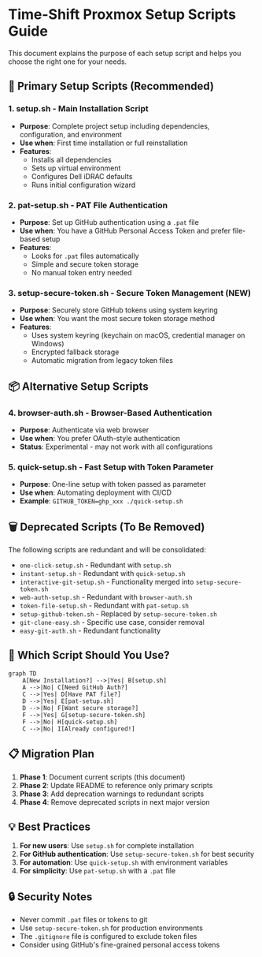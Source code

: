 # Time-Shift Proxmox Setup Scripts Guide

This document explains the purpose of each setup script and helps you choose the right one for your needs.

## 🚀 Primary Setup Scripts (Recommended)

### 1. **setup.sh** - Main Installation Script
- **Purpose**: Complete project setup including dependencies, configuration, and environment
- **Use when**: First time installation or full reinstallation
- **Features**: 
  - Installs all dependencies
  - Sets up virtual environment
  - Configures Dell iDRAC defaults
  - Runs initial configuration wizard

### 2. **pat-setup.sh** - PAT File Authentication
- **Purpose**: Set up GitHub authentication using a `.pat` file
- **Use when**: You have a GitHub Personal Access Token and prefer file-based setup
- **Features**:
  - Looks for `.pat` files automatically
  - Simple and secure token storage
  - No manual token entry needed

### 3. **setup-secure-token.sh** - Secure Token Management (NEW)
- **Purpose**: Securely store GitHub tokens using system keyring
- **Use when**: You want the most secure token storage method
- **Features**:
  - Uses system keyring (keychain on macOS, credential manager on Windows)
  - Encrypted fallback storage
  - Automatic migration from legacy token files

## 📦 Alternative Setup Scripts

### 4. **browser-auth.sh** - Browser-Based Authentication
- **Purpose**: Authenticate via web browser
- **Use when**: You prefer OAuth-style authentication
- **Status**: Experimental - may not work with all configurations

### 5. **quick-setup.sh** - Fast Setup with Token Parameter
- **Purpose**: One-line setup with token passed as parameter
- **Use when**: Automating deployment with CI/CD
- **Example**: `GITHUB_TOKEN=ghp_xxx ./quick-setup.sh`

## 🗑️ Deprecated Scripts (To Be Removed)

The following scripts are redundant and will be consolidated:

- `one-click-setup.sh` - Redundant with `setup.sh`
- `instant-setup.sh` - Redundant with `quick-setup.sh`
- `interactive-git-setup.sh` - Functionality merged into `setup-secure-token.sh`
- `web-auth-setup.sh` - Redundant with `browser-auth.sh`
- `token-file-setup.sh` - Redundant with `pat-setup.sh`
- `setup-github-token.sh` - Replaced by `setup-secure-token.sh`
- `git-clone-easy.sh` - Specific use case, consider removal
- `easy-git-auth.sh` - Redundant functionality

## 🎯 Which Script Should You Use?

```mermaid
graph TD
    A[New Installation?] -->|Yes| B[setup.sh]
    A -->|No| C[Need GitHub Auth?]
    C -->|Yes| D[Have PAT file?]
    D -->|Yes| E[pat-setup.sh]
    D -->|No| F[Want secure storage?]
    F -->|Yes| G[setup-secure-token.sh]
    F -->|No| H[quick-setup.sh]
    C -->|No| I[Already configured!]
```

## 📋 Migration Plan

1. **Phase 1**: Document current scripts (this document)
2. **Phase 2**: Update README to reference only primary scripts
3. **Phase 3**: Add deprecation warnings to redundant scripts
4. **Phase 4**: Remove deprecated scripts in next major version

## 💡 Best Practices

1. **For new users**: Use `setup.sh` for complete installation
2. **For GitHub authentication**: Use `setup-secure-token.sh` for best security
3. **For automation**: Use `quick-setup.sh` with environment variables
4. **For simplicity**: Use `pat-setup.sh` with a `.pat` file

## 🔒 Security Notes

- Never commit `.pat` files or tokens to git
- Use `setup-secure-token.sh` for production environments
- The `.gitignore` file is configured to exclude token files
- Consider using GitHub's fine-grained personal access tokens